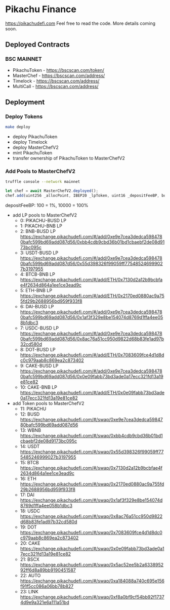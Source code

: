 # Pikachu Finance

https://pikachudefi.com Feel free to read the code. More details coming soon.

## Deployed Contracts

### BSC MAINNET

- PikachuToken - https://bscscan.com/token/
- MasterChef - https://bscscan.com/address/
- Timelock - https://bscscan.com/address/
- MultiCall - https://bscscan.com/address/

## Deployment

### Deploy Tokens
```sh
make deploy
```
- deploy PikachuToken
- deploy Timelock
- deploy MasterChefV2
- mint PikachuToken
- transfer ownership of PikachuToken to MasterChefV2

### Add Pools to MasterChefV2
```sh
truffle console --network mainnet
```
```js
let chef = await MasterChefV2.deployed();
chef.add(uint256 _allocPoint, IBEP20 _lpToken, uint16 _depositFeeBP, bool _withUpdate);
```

depositFeeBP: 100 = 1%, 10000 = 100%

- add LP pools to MasterChefV2
  - 0: PIKACHU-BUSD LP
  - 1: PIKACHU-BNB LP
  - 2: BNB-BUSD LP https://exchange.pikachudefi.com/#/add/0xe9e7cea3dedca5984780bafc599bd69add087d56/0xbb4cdb9cbd36b01bd1cbaebf2de08d9173bc095c
  - 3: USDT-BUSD LP https://exchange.pikachudefi.com/#/add/0xe9e7cea3dedca5984780bafc599bd69add087d56/0x55d398326f99059ff775485246999027b3197955
  - 4: BTCB-BNB LP https://exchange.pikachudefi.com/#/add/ETH/0x7130d2a12b9bcbfae4f2634d864a1ee1ce3ead9c
  - 5: ETH-BNB LP https://exchange.pikachudefi.com/#/add/ETH/0x2170ed0880ac9a755fd29b2688956bd959f933f8
  - 6: DAI-BUSD LP https://exchange.pikachudefi.com/#/add/0xe9e7cea3dedca5984780bafc599bd69add087d56/0x1af3f329e8be154074d8769d1ffa4ee058b1dbc3
  - 7: USDC-BUSD LP https://exchange.pikachudefi.com/#/add/0xe9e7cea3dedca5984780bafc599bd69add087d56/0x8ac76a51cc950d9822d68b83fe1ad97b32cd580d
  - 8: DOT-BUSD LP https://exchange.pikachudefi.com/#/add/ETH/0x7083609fce4d1d8dc0c979aab8c869ea2c873402
  - 9: CAKE-BUSD LP https://exchange.pikachudefi.com/#/add/0xe9e7cea3dedca5984780bafc599bd69add087d56/0x0e09fabb73bd3ade0a17ecc321fd13a19e81ce82
  - 10: CAKE-BNB LP https://exchange.pikachudefi.com/#/add/ETH/0x0e09fabb73bd3ade0a17ecc321fd13a19e81ce82
- add Token pools to MasterChefV2
  - 11: PIKACHU
  - 12: BUSD https://exchange.pikachudefi.com/#/swap/0xe9e7cea3dedca5984780bafc599bd69add087d56
  - 13: WBNB https://exchange.pikachudefi.com/#/swap/0xbb4cdb9cbd36b01bd1cbaebf2de08d9173bc095c
  - 14: USDT https://exchange.pikachudefi.com/#/swap/0x55d398326f99059ff775485246999027b3197955
  - 15: BTCB https://exchange.pikachudefi.com/#/swap/0x7130d2a12b9bcbfae4f2634d864a1ee1ce3ead9c
  - 16: ETH https://exchange.pikachudefi.com/#/swap/0x2170ed0880ac9a755fd29b2688956bd959f933f8
  - 17: DAI https://exchange.pikachudefi.com/#/swap/0x1af3f329e8be154074d8769d1ffa4ee058b1dbc3
  - 18: USDC https://exchange.pikachudefi.com/#/swap/0x8ac76a51cc950d9822d68b83fe1ad97b32cd580d
  - 19: DOT https://exchange.pikachudefi.com/#/swap/0x7083609fce4d1d8dc0c979aab8c869ea2c873402
  - 20: CAKE https://exchange.pikachudefi.com/#/swap/0x0e09fabb73bd3ade0a17ecc321fd13a19e81ce82
  - 21: BSCX https://exchange.pikachudefi.com/#/swap/0x5ac52ee5b2a633895292ff6d8a89bb9190451587
  - 22: AUTO https://exchange.pikachudefi.com/#/swap/0xa184088a740c695e156f91f5cc086a06bb78b827
  - 23: LINK https://exchange.pikachudefi.com/#/swap/0xf8a0bf9cf54bb92f17374d9e9a321e6a111a51bd

